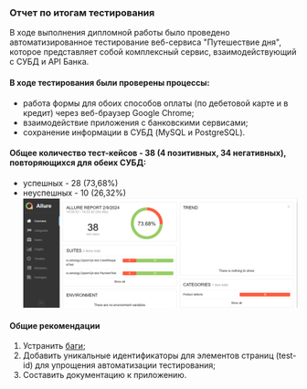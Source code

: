 ### Отчет по итогам тестирования
В ходе выполнения дипломной работы было проведено автоматизированное тестирование веб-сервиса "Путешествие дня",
которое представляет собой комплексный сервис, взаимодействующий с СУБД и API Банка.

#### В ходе тестирования были проверены процессы:

- работа формы для обоих способов оплаты (по дебетовой карте и в кредит) через веб-браузер Google Chrome;
- взаимодействие приложения с банковскими сервисами;
- сохранение информации в СУБД (MySQL и PostgreSQL).

#### Общее количество тест-кейсов - 38 (4 позитивных, 34 негативных), повторяющихся для обеих СУБД:
* успешных - 28 (73,68%)
* неуспешных - 10 (26,32%)
![img.png](img.png)

#### Общие рекомендации
1. Устранить [баги](https://github.com/luksiria/DiplomQA/issues);
2. Добавить уникальные идентификаторы для элементов страниц (test-id) для упрощения
   автоматизации тестирования;
3. Составить документацию к приложению.
